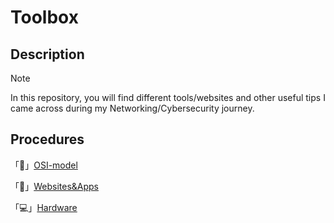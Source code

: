 # Toolbox
## Description
> [!note]
> In this repository, you will find different tools/websites and other useful tips I came across during my Networking/Cybersecurity journey.
## Procedures
「🧠」[OSI-model](https://github.com/exeBIOS/Toolbox/blob/main/OSI-model.md)

「🔧」[Websites&Apps](https://github.com/exeBIOS/Toolbox/blob/main/apps-%26-websites.md)

「💻」[Hardware](https://github.com/exeBIOS/Toolbox/blob/main/Hardware.md)
